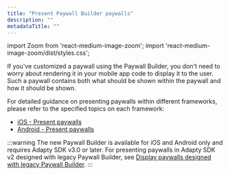 ```yaml
---
title: "Present Paywall Builder paywalls"
description: ""
metadataTitle: ""
---
```


import Zoom from 'react-medium-image-zoom';
import 'react-medium-image-zoom/dist/styles.css';

If you've customized a paywall using the Paywall Builder, you don't need to worry about rendering it in your mobile app code to display it to the user. Such a paywall contains both what should be shown within the paywall and how it should be shown.

For detailed guidance on presenting paywalls within different frameworks, please refer to the specified topics on each framework:

- [iOS - Present paywalls](ios-present-paywalls)
- [Android - Present paywalls](android-present-paywalls)

:::warning
The new Paywall Builder is available for iOS and Android only and requires Adapty SDK v3.0 or later. For presenting paywalls in Adapty SDK v2 designed with legacy Paywall Builder, see [Display paywalls designed with legacy Paywall Builder](present-pb-paywalls).
:::